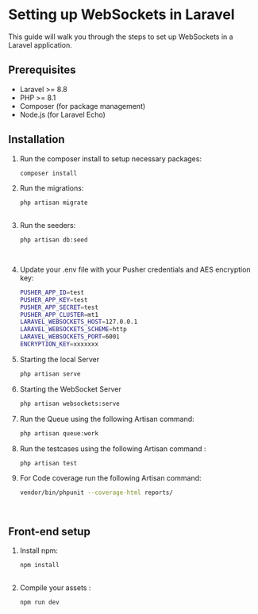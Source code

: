 # Setting up WebSockets in Laravel

This guide will walk you through the steps to set up WebSockets in a Laravel application.
## Prerequisites

- Laravel >= 8.8
- PHP >= 8.1
- Composer (for package management)
- Node.js (for Laravel Echo)

## Installation
1. Run the composer install to setup necessary packages:

   ```bash
   composer install

2. Run the migrations:

   ```bash
   php artisan migrate
     
3. Run the seeders:

   ```bash
   php artisan db:seed 
   
  
4. Update your .env file with your Pusher credentials and AES encryption key:
     ```bash
    PUSHER_APP_ID=test
    PUSHER_APP_KEY=test
    PUSHER_APP_SECRET=test
    PUSHER_APP_CLUSTER=mt1
    LARAVEL_WEBSOCKETS_HOST=127.0.0.1
    LARAVEL_WEBSOCKETS_SCHEME=http
    LARAVEL_WEBSOCKETS_PORT=6001
    ENCRYPTION_KEY=xxxxxxx

5. Starting the local Server
   ```bash
   php artisan serve   
6. Starting the WebSocket Server
   ```bash
   php artisan websockets:serve
7. Run the Queue using the following Artisan command:
    ```bash
    php artisan queue:work
    
    
8. Run the testcases using the following Artisan command :
    ```bash
   php artisan test

9. For Code coverage run the following Artisan command:
    ```bash
    vendor/bin/phpunit --coverage-html reports/
    
    
   
   
## Front-end setup

1. Install npm:
    ```bash
    npm install
  
2. Compile your assets :
     ```bash
     npm run dev
   

   
   
   
   
   
   
   
   
   
   
   
   
   
   
   
   
   
   
   
   
   
